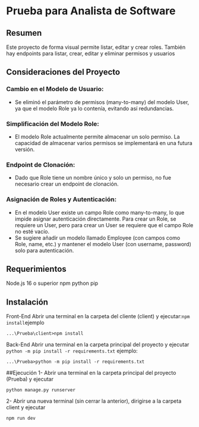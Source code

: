 # Prueba para Analista de Software
## Resumen
Este proyecto de forma visual permite listar, editar y crear roles. También hay endpoints para listar, crear, editar y eliminar permisos y usuarios

## Consideraciones del Proyecto
### Cambio en el Modelo de Usuario:
- Se eliminó el parámetro de permisos (many-to-many) del modelo User, ya que el modelo Role ya lo contenía, evitando así redundancias.

### Simplificación del Modelo Role:
- El modelo Role actualmente permite almacenar un solo permiso. La capacidad de almacenar varios permisos se implementará en una futura versión.

### Endpoint de Clonación:
- Dado que Role tiene un nombre único y solo un permiso, no fue necesario crear un endpoint de clonación.

### Asignación de Roles y Autenticación:
- En el modelo User existe un campo Role como many-to-many, lo que impide asignar autenticación directamente. Para crear un Role, se requiere un User, pero para crear un User se requiere que el campo Role no esté vacío.
- Se sugiere añadir un modelo llamado Employee (con campos como Role, name, etc.) y mantener el modelo User (con username, password) solo para autenticación.
  
## Requerimientos
Node.js 16 o superior
npm
python
pip

## Instalación
Front-End
Abrir una terminal en la carpeta del cliente (client) y ejecutar:`npm install`ejemplo
```
...\Prueba\client>npm install
```
Back-End
Abrir una terminal en la carpeta principal del proyecto y ejecutar `python -m pip install -r requirements.txt` ejemplo:
```
...\Prueba>python -m pip install -r requirements.txt
```

##Ejecución
1- Abrir una terminal en la carpeta principal del proyecto (Prueba) y ejecutar
```
python manage.py runserver
```
2- Abrir una nueva terminal (sin cerrar la anterior), dirigirse a la carpeta client y ejecutar
```
npm run dev
```
